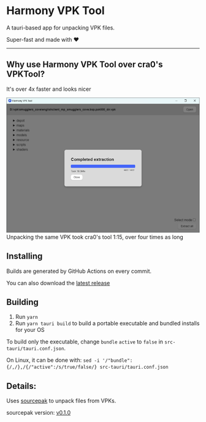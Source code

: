 # Harmony VPK Tool
A tauri-based app for unpacking VPK files.

Super-fast and made with ♥

----

## Why use Harmony VPK Tool over cra0's VPKTool?
It's over 4x faster and looks nicer

![Unpacking englishclient_mp_smugglers_cove.bsp.pak000_dir.vpk took 34.73s](/screenshots/smugglers_cove_done.png?raw=true)
Unpacking the same VPK took cra0's tool 1:15, over four times as long

## Installing
Builds are generated by GitHub Actions on every commit.

You can also download the [latest release](https://github.com/harmonytf/HarmonyVPKTool/releases/latest)

## Building
1. Run `yarn`
3. Run `yarn tauri build` to build a portable executable and bundled installs for your OS

To build only the executable, change `bundle` `active` to `false` in `src-tauri/tauri.conf.json`.

On Linux, it can be done with: `sed -i '/"bundle": {/,/},/{/"active":/s/true/false/} src-tauri/tauri.conf.json`

## Details:
Uses [sourcepak](https://github.com/barnabwhy/sourcepak-rs) to unpack files from VPKs.

sourcepak version: [v0.1.0](https://crates.io/crates/sourcepak/0.1.0)
